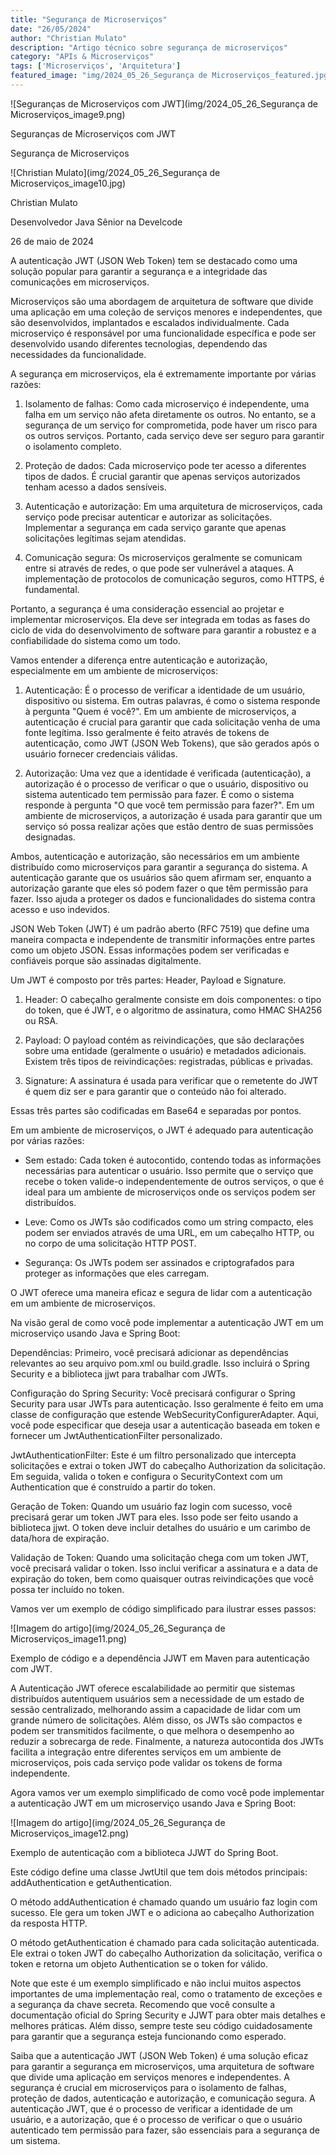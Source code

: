 ```yaml
---
title: "Segurança de Microserviços"
date: "26/05/2024"
author: "Christian Mulato"
description: "Artigo técnico sobre segurança de microserviços"
category: "APIs & Microserviços"
tags: ['Microserviços', 'Arquitetura']
featured_image: "img/2024_05_26_Segurança de Microserviços_featured.jpg"
---
```


![Seguranças de Microserviços com JWT](img/2024_05_26_Segurança de Microserviços_image9.png)

Seguranças de Microserviços com JWT

Segurança de Microserviços

![Christian Mulato](img/2024_05_26_Segurança de Microserviços_image10.jpg)

Christian Mulato

Desenvolvedor Java Sênior na Develcode

26 de maio de 2024

A autenticação JWT (JSON Web Token) tem se destacado como uma solução popular para garantir a segurança e a integridade das comunicações em microserviços.

Microserviços são uma abordagem de arquitetura de software que divide uma aplicação em uma coleção de serviços menores e independentes, que são desenvolvidos, implantados e escalados individualmente. Cada microserviço é responsável por uma funcionalidade específica e pode ser desenvolvido usando diferentes tecnologias, dependendo das necessidades da funcionalidade.

A segurança em microserviços, ela é extremamente importante por várias razões:

1. Isolamento de falhas: Como cada microserviço é independente, uma falha em um serviço não afeta diretamente os outros. No entanto, se a segurança de um serviço for comprometida, pode haver um risco para os outros serviços. Portanto, cada serviço deve ser seguro para garantir o isolamento completo.

2. Proteção de dados: Cada microserviço pode ter acesso a diferentes tipos de dados. É crucial garantir que apenas serviços autorizados tenham acesso a dados sensíveis.

3. Autenticação e autorização: Em uma arquitetura de microserviços, cada serviço pode precisar autenticar e autorizar as solicitações. Implementar a segurança em cada serviço garante que apenas solicitações legítimas sejam atendidas.

4. Comunicação segura: Os microserviços geralmente se comunicam entre si através de redes, o que pode ser vulnerável a ataques. A implementação de protocolos de comunicação seguros, como HTTPS, é fundamental.

Portanto, a segurança é uma consideração essencial ao projetar e implementar microserviços. Ela deve ser integrada em todas as fases do ciclo de vida do desenvolvimento de software para garantir a robustez e a confiabilidade do sistema como um todo.

Vamos entender a diferença entre autenticação e autorização, especialmente em um ambiente de microserviços:

1. Autenticação: É o processo de verificar a identidade de um usuário, dispositivo ou sistema. Em outras palavras, é como o sistema responde à pergunta "Quem é você?". Em um ambiente de microserviços, a autenticação é crucial para garantir que cada solicitação venha de uma fonte legítima. Isso geralmente é feito através de tokens de autenticação, como JWT (JSON Web Tokens), que são gerados após o usuário fornecer credenciais válidas.

2. Autorização: Uma vez que a identidade é verificada (autenticação), a autorização é o processo de verificar o que o usuário, dispositivo ou sistema autenticado tem permissão para fazer. É como o sistema responde à pergunta "O que você tem permissão para fazer?". Em um ambiente de microserviços, a autorização é usada para garantir que um serviço só possa realizar ações que estão dentro de suas permissões designadas.

Ambos, autenticação e autorização, são necessários em um ambiente distribuído como microserviços para garantir a segurança do sistema. A autenticação garante que os usuários são quem afirmam ser, enquanto a autorização garante que eles só podem fazer o que têm permissão para fazer. Isso ajuda a proteger os dados e funcionalidades do sistema contra acesso e uso indevidos.

JSON Web Token (JWT) é um padrão aberto (RFC 7519) que define uma maneira compacta e independente de transmitir informações entre partes como um objeto JSON. Essas informações podem ser verificadas e confiáveis porque são assinadas digitalmente.

Um JWT é composto por três partes: Header, Payload e Signature.

1. Header: O cabeçalho geralmente consiste em dois componentes: o tipo do token, que é JWT, e o algoritmo de assinatura, como HMAC SHA256 ou RSA.

2. Payload: O payload contém as reivindicações, que são declarações sobre uma entidade (geralmente o usuário) e metadados adicionais. Existem três tipos de reivindicações: registradas, públicas e privadas.

3. Signature: A assinatura é usada para verificar que o remetente do JWT é quem diz ser e para garantir que o conteúdo não foi alterado.

Essas três partes são codificadas em Base64 e separadas por pontos.

Em um ambiente de microserviços, o JWT é adequado para autenticação por várias razões:

- Sem estado: Cada token é autocontido, contendo todas as informações necessárias para autenticar o usuário. Isso permite que o serviço que recebe o token valide-o independentemente de outros serviços, o que é ideal para um ambiente de microserviços onde os serviços podem ser distribuídos.

- Leve: Como os JWTs são codificados como um string compacto, eles podem ser enviados através de uma URL, em um cabeçalho HTTP, ou no corpo de uma solicitação HTTP POST.

- Segurança: Os JWTs podem ser assinados e criptografados para proteger as informações que eles carregam.

O JWT oferece uma maneira eficaz e segura de lidar com a autenticação em um ambiente de microserviços.

Na visão geral de como você pode implementar a autenticação JWT em um microserviço usando Java e Spring Boot:

Dependências: Primeiro, você precisará adicionar as dependências relevantes ao seu arquivo pom.xml ou build.gradle. Isso incluirá o Spring Security e a biblioteca jjwt para trabalhar com JWTs.

Configuração do Spring Security: Você precisará configurar o Spring Security para usar JWTs para autenticação. Isso geralmente é feito em uma classe de configuração que estende WebSecurityConfigurerAdapter. Aqui, você pode especificar que deseja usar a autenticação baseada em token e fornecer um JwtAuthenticationFilter personalizado.

JwtAuthenticationFilter: Este é um filtro personalizado que intercepta solicitações e extrai o token JWT do cabeçalho Authorization da solicitação. Em seguida, valida o token e configura o SecurityContext com um Authentication que é construído a partir do token.

Geração de Token: Quando um usuário faz login com sucesso, você precisará gerar um token JWT para eles. Isso pode ser feito usando a biblioteca jjwt. O token deve incluir detalhes do usuário e um carimbo de data/hora de expiração.

Validação de Token: Quando uma solicitação chega com um token JWT, você precisará validar o token. Isso inclui verificar a assinatura e a data de expiração do token, bem como quaisquer outras reivindicações que você possa ter incluído no token.

Vamos ver um exemplo de código simplificado para ilustrar esses passos:

![Imagem do artigo](img/2024_05_26_Segurança de Microserviços_image11.png)

Exemplo de código e a dependência JJWT em Maven para autenticação com JWT.

A Autenticação JWT oferece escalabilidade ao permitir que sistemas distribuídos autentiquem usuários sem a necessidade de um estado de sessão centralizado, melhorando assim a capacidade de lidar com um grande número de solicitações. Além disso, os JWTs são compactos e podem ser transmitidos facilmente, o que melhora o desempenho ao reduzir a sobrecarga de rede. Finalmente, a natureza autocontida dos JWTs facilita a integração entre diferentes serviços em um ambiente de microserviços, pois cada serviço pode validar os tokens de forma independente.

Agora vamos ver um exemplo simplificado de como você pode implementar a autenticação JWT em um microserviço usando Java e Spring Boot:

![Imagem do artigo](img/2024_05_26_Segurança de Microserviços_image12.png)

Exemplo de autenticação com a biblioteca JJWT do Spring Boot.

Este código define uma classe JwtUtil que tem dois métodos principais: addAuthentication e getAuthentication.

O método addAuthentication é chamado quando um usuário faz login com sucesso. Ele gera um token JWT e o adiciona ao cabeçalho Authorization da resposta HTTP.

O método getAuthentication é chamado para cada solicitação autenticada. Ele extrai o token JWT do cabeçalho Authorization da solicitação, verifica o token e retorna um objeto Authentication se o token for válido.

Note que este é um exemplo simplificado e não inclui muitos aspectos importantes de uma implementação real, como o tratamento de exceções e a segurança da chave secreta. Recomendo que você consulte a documentação oficial do Spring Security e JJWT para obter mais detalhes e melhores práticas. Além disso, sempre teste seu código cuidadosamente para garantir que a segurança esteja funcionando como esperado.

Saiba que a autenticação JWT (JSON Web Token) é uma solução eficaz para garantir a segurança em microserviços, uma arquitetura de software que divide uma aplicação em serviços menores e independentes. A segurança é crucial em microserviços para o isolamento de falhas, proteção de dados, autenticação e autorização, e comunicação segura. A autenticação JWT, que é o processo de verificar a identidade de um usuário, e a autorização, que é o processo de verificar o que o usuário autenticado tem permissão para fazer, são essenciais para a segurança de um sistema.
